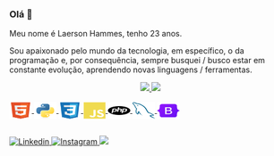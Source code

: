 ### Olá 👋

<div>
  <p> Meu nome é Laerson Hammes, tenho 23 anos. </p>
  <p> Sou apaixonado pelo mundo da tecnologia, em específico, o da programação e, por consequência, sempre busquei / busco estar em constante evolução, aprendendo novas linguagens / ferramentas. </p>
</div>

<div align="center">
  <a href="https://github.com/laerson-hammes">
  <img height="160em" src="https://github-readme-stats.vercel.app/api?username=laerson-hammes&show_icons=true&theme=dracula&include_all_commits=true&count_private=true&title_color=FFFFFF&hide_border=true&icon_color=60D039"/>
  <img height="160em" src="https://github-readme-stats.vercel.app/api/top-langs/?username=laerson-hammes&layout=compact&langs_count=7&theme=dracula&title_color=FFFFFF&hide_border=true"/>
</div>
  
<div style="display: inline_block"><br>
  <img align="center" alt="Laerson-HTML" height="30" width="40" src="https://raw.githubusercontent.com/devicons/devicon/master/icons/html5/html5-original.svg">
  <img align="center" alt="Laerson-Python" height="30" width="40" src="https://raw.githubusercontent.com/devicons/devicon/master/icons/python/python-original.svg">
  <img align="center" alt="Laerson-CSS" height="30" width="40" src="https://raw.githubusercontent.com/devicons/devicon/master/icons/css3/css3-original.svg">
  <img align="center" alt="Laerson-Js" height="30" width="40" src="https://raw.githubusercontent.com/devicons/devicon/master/icons/javascript/javascript-plain.svg">
  <img align="center" alt="Laerson-PHP" height="30" width="40" src="https://github.com/devicons/devicon/blob/master/icons/php/php-plain.svg">
  <img align="center" alt="Laerson-MySQL" height="30" width="40" src="https://github.com/devicons/devicon/blob/master/icons/mysql/mysql-original.svg">
  <img align="center" alt="Laerson-Bootstrap" height="30" width="40" src="https://github.com/devicons/devicon/blob/master/icons/bootstrap/bootstrap-original.svg">
</div>

##

<div>
  <a href="https://www.linkedin.com/in/laersonhammes/" title="Linkedin">
     <img src="https://img.shields.io/badge/LinkedIn-0077B5?style=for-the-badge&logo=linkedin&logoColor=white" title="Linkedin" alt="Linkedin"></img>
  </a>
  <a href="https://www.instagram.com/laerson_hammes/" title="Instagram">
     <img src="https://img.shields.io/badge/Instagram-E4405F?style=for-the-badge&logo=instagram&logoColor=white" title="Instagram" alt="Instagram"></img>
  </a>
  <a href="mailto:laersonha@gmail.com">
    <img src="https://img.shields.io/badge/-Gmail-%23333?style=for-the-badge&logo=gmail&logoColor=white" target="_blank">
  </a>
</div>
